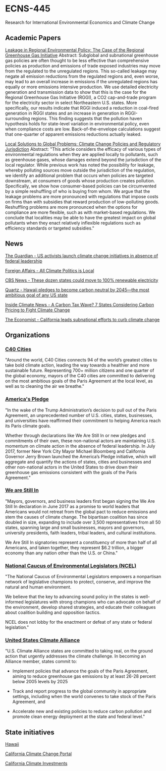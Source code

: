 # ECNS-445
Research for International Environmental Economics and Climate Change

## Academic Papers

[Leakage in Regional Environmental Policy: The Case of the Regional Greenhouse Gas Initiative](https://www.researchgate.net/profile/Peter_Maniloff/publication/311536444_Leakage_in_Regional_Environmental_Policy_The_Case_of_the_Regional_Greenhouse_Gas_Initiative/links/584b065008aeb989251de6c0/Leakage-in-Regional-Environmental-Policy-The-Case-of-the-Regional-Greenhouse-Gas-Initiative.pdf)
Abstract: Subglobal and subnational greenhouse gas policies are often thought to be less effective than comprehensive policies as production and emissions of trade exposed industries may move from the regulated to the unregulated regions. This so-called leakage may negate all emission reductions from the regulated regions and, even worse, may lead to an overall increase in emissions if the unregulated regions has equally or more emissions intensive production. We use detailed electricity generation and transmission data to show that this is the case for the Regional Greenhouse Gas Initiative (RGGI), a CO2 cap-and-trade program for the electricity sector in select Northeastern U.S. states. More specifically, our results indicate that RGGI induced a reduction in coal-fired generation in RGGI states and an increase in generation in RGGI-surrounding regions. This finding suggests that the pollution haven hypothesis holds for state-level variation in environmental policy, even when compliance costs are low. Back-of-the-envelope calculations suggest that one-quarter of apparent emissions reductions actually leaked.

[Local Solutions to Global Problems: Climate Change Policies and Regulatory Jurisdiction](https://academic.oup.com/reep/article/2/2/175/1572474)
Abstract: "This article considers the efficacy of various types of environmental regulations when they are applied locally to pollutants, such as greenhouse gases, whose damages extend beyond the jurisdiction of the local regulator. While previous work has noted the possibility for leakage, whereby polluting sources move outside the jurisdiction of the regulation, we identify an additional problem that occurs when policies are targeted downstream, at consumers of goods whose production creates pollution. Specifically, we show how consumer-based policies can be circumvented by a simple reshuffling of who is buying from whom. We argue that the leakage problems are more pronounced with regulations that impose costs on firms than with subsidies that reward production of low-polluting goods. Reshuffling problems are more pronounced when the options for compliance are more flexible, such as with market-based regulations. We conclude that localities may be able to have the greatest impact on global pollutants when they enact relatively inflexible regulations such as efficiency standards or targeted subsidies."

## News

[The Guardian - US activists launch climate change initiatives in absence of federal leadership](https://www.theguardian.com/environment/2018/sep/12/us-activists-launch-climate-change-initiatives)

[Foreign Affairs - All Climate Politics is Local](https://www.foreignaffairs.com/articles/united-states/2018-09-24/all-climate-politics-local)

[CBS News - These dozen states could move to 100% renewable electricity](https://www.cbsnews.com/news/these-dosen-states-could-move-to-100-percent-renewable-electricity/)

[Quartz - Hawaii pledges to become carbon neutral by 2045—the most ambitious goal of any US state](https://qz.com/1273362/hawaii-has-passed-laws-pledging-to-become-carbon-neutral-by-2045/)

[Inside Climate News - A Carbon Tax Wave? 7 States Considering Carbon Pricing to Fight Climate Change](https://insideclimatenews.org/news/28112018/state-carbon-pricing-tax-fee-climate-change-washington-oregon-new-jersey-virginia-hawaii-massachusetts-new-york)

[The Economist - California leads subnational efforts to curb climate change](https://www.economist.com/international/2018/09/15/california-leads-subnational-efforts-to-curb-climate-change)

## Organizations

### [C40 Cities](https://www.c40.org/)
"Around the world, C40 Cities connects 94 of the world’s greatest cities to take bold climate action, leading the way towards a healthier and more sustainable future. Representing 700+ million citizens and one quarter of the global economy, mayors of the C40 cities are committed to delivering on the most ambitious goals of the Paris Agreement at the local level, as well as to cleaning the air we breathe."

### [America's Pledge](https://www.americaspledgeonclimate.com/)

"In the wake of the Trump Administration’s decision to pull out of the Paris Agreement, an unprecedented number of U.S. cities, states, businesses, and universities have reaffirmed their commitment to helping America reach its Paris climate goals.

Whether through declarations like We Are Still In or new pledges and commitments of their own, these non-national actors are maintaining U.S. momentum on climate action in the absence of federal leadership. In July 2017, former New York City Mayor Michael Bloomberg and California Governor Jerry Brown launched the America’s Pledge initiative, which will aggregate and quantify the actions of states, cities and businesses and other non-national actors in the United States to drive down their greenhouse gas emissions consistent with the goals of the Paris Agreement."

### [We are Still In](https://www.wearestillin.com)
"Mayors, governors, and business leaders first began signing the We Are Still In declaration in June 2017 as a promise to world leaders that Americans would not retreat from the global pact to reduce emissions and stem the causes of climate change. The bipartisan coalition has since doubled in size, expanding to include over 3,500 representatives from all 50 states, spanning large and small businesses, mayors and governors, university presidents, faith leaders, tribal leaders, and cultural institutions.

We Are Still In signatories represent a constituency of more than half of all Americans, and taken together, they represent $6.2 trillion, a bigger economy than any nation other than the U.S. or China."

### [National Caucus of Environmental Legislators (NCEL)](https://www.ncel.net/)

"The National Caucus of Environmental Legislators empowers a nonpartisan network of legislative champions to protect, conserve, and improve the natural and human environment.

We believe that the key to advancing sound policy in the states is well-informed legislatures with strong champions who can advocate on behalf of the environment, develop shared strategies, and educate their colleagues about coalition building and opposition tactics.

NCEL does not lobby for the enactment or defeat of any state or federal legislation."

### [United States Climate Alliance](https://www.usclimatealliance.org/)
"U.S. Climate Alliance states are committed to taking real, on the ground action that urgently addresses the climate challenge. In becoming an Alliance member, states commit to:

* Implement policies that advance the goals of the Paris Agreement, aiming to reduce greenhouse gas emissions by at least 26-28 percent below 2005 levels by 2025

* Track and report progress to the global community in appropriate settings, including when the world convenes to take stock of the Paris Agreement, and

* Accelerate new and existing policies to reduce carbon pollution and promote clean energy deployment at the state and federal level."

## State initiatives
[Hawaii](https://dashboard.hawaii.gov/stat/goals/5xhf-begg/fgyu-2f7k/y5ya-s7nf)

[California Climate Change Portal](https://www.climatechange.ca.gov/)

[California Climate Investments](http://www.caclimateinvestments.ca.gov/)

